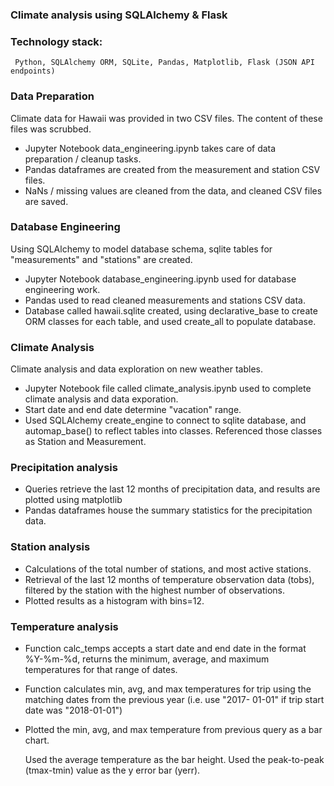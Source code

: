 ### Climate analysis using SQLAlchemy & Flask

### Technology stack: 
     Python, SQLAlchemy ORM, SQLite, Pandas, Matplotlib, Flask (JSON API endpoints)

### Data Preparation

Climate data for Hawaii was provided in two CSV files. The content of these files was scrubbed.

* Jupyter Notebook data_engineering.ipynb takes care of data preparation / cleanup tasks.
* Pandas dataframes are created from the measurement and station CSV files.
* NaNs / missing values are cleaned from the data, and cleaned CSV files are saved.

### Database Engineering

Using SQLAlchemy to model database schema, sqlite tables for "measurements" and "stations" are created.

* Jupyter Notebook database_engineering.ipynb used for database engineering work.
* Pandas used to read cleaned measurements and stations CSV data.
* Database called hawaii.sqlite created, using declarative_base to create ORM classes for each table, and used create_all to 
  populate database.
  
### Climate Analysis

Climate analysis and data exploration on new weather tables.

* Jupyter Notebook file called climate_analysis.ipynb used to complete climate analysis and data exporation.
* Start date and end date determine "vacation" range.
* Used SQLAlchemy create_engine to connect to sqlite database, and automap_base() to reflect tables into classes. Referenced        those classes as Station and Measurement.

### Precipitation analysis

* Queries retrieve the last 12 months of precipitation data, and results are plotted using matplotlib
* Pandas dataframes house the summary statistics for the precipitation data.

### Station analysis

* Calculations of the total number of stations, and most active stations.
* Retrieval of the last 12 months of temperature observation data (tobs), filtered by the station with the highest number of       observations.
* Plotted results as a histogram with bins=12.

### Temperature analysis

* Function calc_temps accepts a start date and end date in the format %Y-%m-%d, returns the minimum, average, and maximum         temperatures for that range of dates.
* Function calculates min, avg, and max temperatures for trip using the matching dates from the previous year (i.e. use "2017-     01-01" if trip start date was "2018-01-01")
* Plotted the min, avg, and max temperature from previous query as a bar chart.

     Used the average temperature as the bar height.
     Used the peak-to-peak (tmax-tmin) value as the y error bar (yerr).
